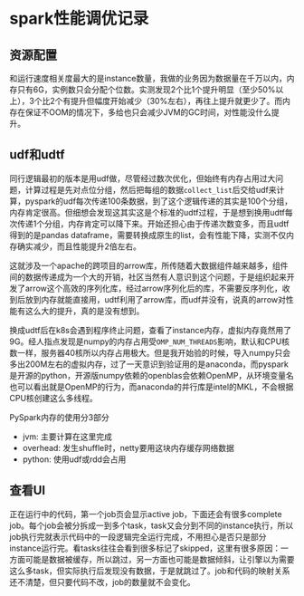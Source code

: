 # spark性能调优记录

资源配置
--
和运行速度相关度最大的是instance数量，我做的业务因为数据量在千万以内，内存只有6G，实例数只会分配个位数。实测发现2个比1个提升明显（至少50%以上），3个比2个有提升但幅度开始减少（30%左右），再往上提升就更少了。而内存在保证不OOM的情况下，多给也只会减少JVM的GC时间，对性能没什么提升。

udf和udtf
--
同行逻辑最初的版本是用udf做，尽管经过数次优化，但始终有内存占用过大问题，计算过程是先对点位分组，然后把每组的数据`collect_list`后交给udf来计算，pyspark的udf每次传递100条数据，到了这个逻辑传递的其实是100个分组，内存肯定很高。但细想会发现这其实这是个标准的udtf过程，于是想到换用udtf每次传递1个分组，内存肯定可以降下来。开始还担心由于传递次数变多，而且udtf得到的是pandas dataframe，需要转换成原生的list，会有性能下降，实测不仅内存确实减少，而且性能提升2倍左右。

这就涉及一个apache的跨项目的arrow库，所传随着大数据组件越来越多，组件间的数据传递成为一个大的开销，社区当然有人意识到这个问题，于是组织起来开发了arrow这个高效的序列化库，经过arrow序列化后的库，不需要反序列化，收到后放到内存就能直接用，udtf利用了arrow库，而udf并没有，说真的arrow对性能有这么大的提升，真的是没有想到。

换成udtf后在k8s会遇到程序终止问题，查看了instance内存，虚拟内存竟然用了9G。经人指点发现是numpy的内存占用受`OMP_NUM_THREADS`影响，默认和CPU核数一样，服务器40核所以内存占用极大。但是我开始验的时候，导入numpy只会多出200M左右的虚拟内存，过了一天意识到验证用的是anaconda，而pyspark是开源的python，开源版numpy依赖的openblas会依赖OpenMP，从环境变量名也可以看出就是OpenMP的行为，而anaconda的并行库是intel的MKL，不会根据CPU核创建这么多线程。

PySpark内存的使用分3部分

* jvm: 主要计算在这里完成
* overhead: 发生shuffle时，netty要用这块内存缓存网络数据
* python: 使用udf或rdd会占用

查看UI
--
正在运行中的代码，第一个job页会显示active job，下面还会有很多complete job。每个job会被分拆成一到多个task，task又会分到不同的instance执行，所以job执行完就表示代码中的一段逻辑完全运行完成，不用担心是否只是部分instance运行完。看tasks往往会看到很多标记了skipped，这里有很多原因：一方面可能是数据被缓存，所以跳过，另一方面也可能是数据倾斜，让引擎以为需要这么多task，但实际执行后发现没有数据，于是就跳过了。job和代码的映射关系还不清楚，但只要代码不改，job的数量就不会变化。